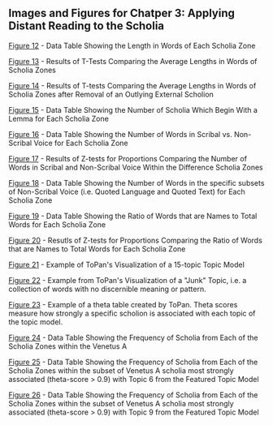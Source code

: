 ## Images and Figures for Chatper 3: Applying Distant Reading to the Scholia ##

[Figure 12](https://github.com/cjschu17/Thesis2016-2017/blob/master/Appendix/Chapters3%264/Images/Chapter3/Fig12.png) - Data Table Showing the Length in Words of Each Scholia Zone

[Figure 13](https://github.com/cjschu17/Thesis2016-2017/blob/master/Appendix/Chapters3%264/Images/Chapter3/Fig13.png) - Results of T-Tests Comparing the Average Lengths in Words of Scholia Zones

[Figure 14](https://github.com/cjschu17/Thesis2016-2017/blob/master/Appendix/Chapters3%264/Images/Chapter3/Fig14.png) - Results of T-tests Comparing the Average Lengths in Words of Scholia Zones after Removal of an Outlying External Scholion

[Figure 15](https://github.com/cjschu17/Thesis2016-2017/blob/master/Appendix/Chapters3%264/Images/Chapter3/Fig15.png) - Data Table Showing the Number of Scholia Which Begin With a Lemma for Each Scholia Zone

[Figure 16](https://github.com/cjschu17/Thesis2016-2017/blob/master/Appendix/Chapters3%264/Images/Chapter3/Fig16.png) - Data Table Showing the Number of Words in Scribal vs. Non-Scribal Voice for Each Scholia Zone

[Figure 17](https://github.com/cjschu17/Thesis2016-2017/blob/master/Appendix/Chapters3%264/Images/Chapter3/Fig17.png) - Results of Z-tests for Proportions Comparing the Number of Words in Scribal and Non-Scribal Voice Within the Difference Scholia Zones

[Figure 18](https://github.com/cjschu17/Thesis2016-2017/blob/master/Appendix/Chapters3%264/Images/Chapter3/Fig18.png) - Data Table Showing the Number of Words in the specific subsets of Non-Scribal Voice (i.e. Quoted Language and Quoted Text) for Each Scholia Zone

[Figure 19](https://github.com/cjschu17/Thesis2016-2017/blob/master/Appendix/Chapters3%264/Images/Chapter3/Fig19.png) - Data Table Showing the Ratio of Words that are Names to Total Words for Each Scholia Zone

[Figure 20](https://github.com/cjschu17/Thesis2016-2017/blob/master/Appendix/Chapters3%264/Images/Chapter3/Fig20.png) - Resutls of Z-tests for Proportions Comparing the Ratio of Words that are Names to Total Words for Each Scholia Zone

[Figure 21](https://github.com/cjschu17/Thesis2016-2017/blob/master/Appendix/Chapters3%264/Images/Chapter3/Fig21.png) - Example of ToPan's Visualization of a 15-topic Topic Model

[Figure 22](https://github.com/cjschu17/Thesis2016-2017/blob/master/Appendix/Chapters3%264/Images/Chapter3/Fig22.png) - Example from ToPan's Visualization of a "Junk" Topic, i.e. a collection of words with no discernible meaning or pattern.

[Figure 23](https://github.com/cjschu17/Thesis2016-2017/blob/master/Appendix/Chapters3%264/Images/Chapter3/Fig23.png) - Example of a theta table created by ToPan. Theta scores measure how strongly a specific scholion is associated with each topic of the topic model.

[Figure 24](https://github.com/cjschu17/Thesis2016-2017/blob/master/Appendix/Chapters3%264/Images/Chapter3/Fig24.png) - Data Table Showing the Frequency of Scholia from Each of the Scholia Zones within the Venetus A

[Figure 25](https://github.com/cjschu17/Thesis2016-2017/blob/master/Appendix/Chapters3%264/Images/Chapter3/Fig25.png) - Data Table Showing the Frequency of Scholia from Each of the Scholia Zones within the subset of Venetus A scholia most strongly associated (theta-score > 0.9) with Topic 6 from the Featured Topic Model

[Figure 26](https://github.com/cjschu17/Thesis2016-2017/blob/master/Appendix/Chapters3%264/Images/Chapter3/Fig26.png) - Data Table Showing the Frequency of Scholia from Each of the Scholia Zones within the subset of Venetus A scholia most strongly associated (theta-score > 0.9) with Topic 9 from the Featured Topic Model

